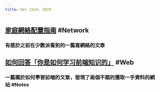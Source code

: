 ```yaml
---
title: Dec 22nd, 2020
---
```


## [家庭網絡配置指南](https://yach.me/2020/10/06/2020-%e7%94%9f%e6%b4%bb%e6%89%8b%e5%86%8c%e7%b3%bb%e5%88%97%ef%bc%9a%e5%ae%b6%e7%94%a8%e7%bd%91%e7%bb%9c%e9%85%8d%e7%bd%ae%e4%b8%8e%e9%80%89%e8%b4%ad%e6%8c%87%e5%8d%97/) #Network
### 有感於之前在少數派看到的一篇寫網絡的文章
## [如何回答「你是如何学习前端知识的」](https://gaoryrt.com/2020/03-03-what_you_need_to_know_to_be_a_front_end_developer/) #Web
### 一篇關於如何學習前端的文章，發現了兩個不錯的獲取一手資料的網站 #Notes

